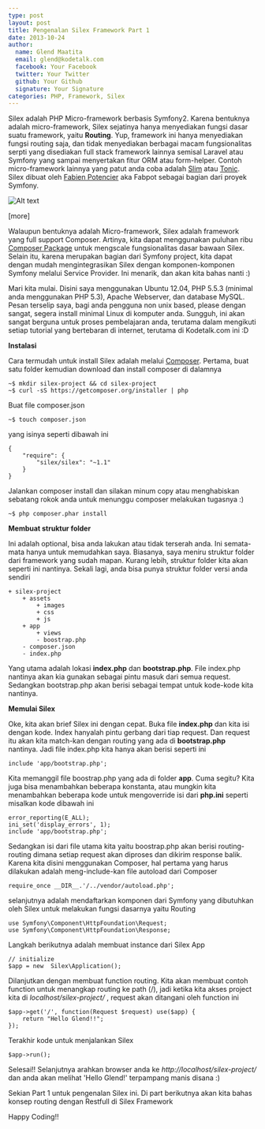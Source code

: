 ```yaml
---
type: post
layout: post
title: Pengenalan Silex Framework Part 1
date: 2013-10-24
author:
  name: Glend Maatita
  email: glend@kodetalk.com
  facebook: Your Facebook
  twitter: Your Twitter
  github: Your Github
  signature: Your Signature
categories: PHP, Framework, Silex
---
```


Silex adalah PHP Micro-framework berbasis Symfony2. Karena bentuknya adalah micro-framework, Silex sejatinya hanya menyediakan fungsi dasar suatu framework, yaitu **Routing**. Yup, framework ini hanya menyediakan fungsi routing saja, dan tidak menyediakan berbagai macam fungsionalitas serpti yang disediakan full stack framework lainnya semisal Laravel atau Symfony yang sampai menyertakan fitur ORM atau form-helper. Contoh micro-framework lainnya yang patut anda coba adalah [Slim](http://www.slimframework.com/) atau [Tonic](http://www.peej.co.uk/tonic/). Silex dibuat oleh [Fabien Potencier](http://fabien.potencier.org/) aka Fabpot sebagai bagian dari proyek Symfony.

![Alt text](/images/silex.jpg)

[more]

Walaupun bentuknya adalah Micro-framework, Silex adalah framework yang full support Composer. Artinya, kita dapat menggunakan puluhan ribu [Composer Package](http://packagist.org/) untuk mengscale fungsionalitas dasar bawaan Silex. Selain itu, karena merupakan bagian dari Symfony project, kita dapat dengan mudah mengintegrasikan Silex dengan komponen-komponen Symfony melalui Service Provider. Ini menarik, dan akan kita bahas nanti :)

Mari kita mulai. Disini saya menggunakan Ubuntu 12.04, PHP 5.5.3 (minimal anda menggunakan PHP 5.3), Apache Webserver, dan database MySQL. Pesan terselip saya, bagi anda pengguna non unix based, please dengan sangat, segera install minimal Linux di komputer anda. Sungguh, ini akan sangat berguna untuk proses pembelajaran anda, terutama dalam mengikuti setiap tutorial yang bertebaran di internet, terutama di Kodetalk.com ini :D 

**Instalasi**

Cara termudah untuk install Silex adalah melalui [Composer](http://getcomposer.org). Pertama, buat satu folder kemudian download dan install composer di dalamnya

    ~$ mkdir silex-project && cd silex-project
    ~$ curl -sS https://getcomposer.org/installer | php

Buat file composer.json

    ~$ touch composer.json

yang isinya seperti dibawah ini

    {
        "require": {
            "silex/silex": "~1.1"
        }
    }
    
Jalankan composer install dan silakan minum copy atau menghabiskan sebatang rokok anda untuk menunggu composer melakukan tugasnya :)

    ~$ php composer.phar install
    
**Membuat struktur folder**

Ini adalah optional, bisa anda lakukan atau tidak terserah anda. Ini semata-mata hanya untuk memudahkan saya. Biasanya, saya meniru struktur folder dari framework yang sudah mapan. Kurang lebih, struktur folder kita akan seperti ini nantinya. Sekali lagi, anda bisa punya struktur folder versi anda sendiri

    + silex-project
        + assets
            + images
            + css
            + js
        + app
            + views
            - boostrap.php
        - composer.json
        - index.php
    
Yang utama adalah lokasi **index.php** dan **bootstrap.php**. File index.php nantinya akan kia gunakan sebagai pintu masuk dari semua request. Sedangkan bootstrap.php akan berisi sebagai tempat untuk kode-kode kita nantinya.

**Memulai Silex**

Oke, kita akan brief Silex ini dengan cepat. Buka file **index.php** dan kita isi dengan kode. Index hanyalah pintu gerbang dari tiap request. Dan request itu akan kita match-kan dengan routing yang ada di **bootstrap.php** nantinya. Jadi file index.php kita hanya akan berisi seperti ini

    include 'app/bootstrap.php';

Kita memanggil file boostrap.php yang ada di folder **app**. Cuma segitu? Kita juga bisa menambahkan beberapa konstanta, atau mungkin kita menambahkan beberapa kode untuk mengoverride isi dari **php.ini** seperti misalkan kode dibawah ini

    error_reporting(E_ALL);
    ini_set('display_errors', 1);
    include 'app/bootstrap.php';
    
Sedangkan isi dari file utama kita yaitu boostrap.php akan berisi routing-routing dimana setiap request akan diproses dan dikirim response balik. Karena kita disini menggunakan Composer, hal pertama yang harus dilakukan adalah meng-include-kan file autoload dari Composer

    require_once __DIR__.'/../vendor/autoload.php';
    
selanjutnya adalah mendaftarkan komponen dari Symfony yang dibutuhkan oleh Silex untuk melakukan fungsi dasarnya yaitu Routing

    use Symfony\Component\HttpFoundation\Request;
    use Symfony\Component\HttpFoundation\Response;
    
Langkah berikutnya adalah membuat instance dari Silex App
    
    // initialize
    $app = new  Silex\Application();
    
Dilanjutkan dengan membuat function routing. Kita akan membuat contoh function untuk menangkap routing ke path (/), jadi ketika kita akses project kita di *localhost/silex-project/* , request akan ditangani oleh function ini

    $app->get('/', function(Request $request) use($app) {
        return "Hello Glend!!";
    });
    
Terakhir kode untuk menjalankan Silex

    $app->run();
    
Selesai!! Selanjutnya arahkan browser anda ke *http://localhost/silex-project/* dan anda akan melihat 'Hello Glend!' terpampang manis disana :)

Sekian Part 1 untuk pengenalan Silex ini. Di part berikutnya akan kita bahas konsep routing dengan Restfull di Silex Framework

Happy Coding!!